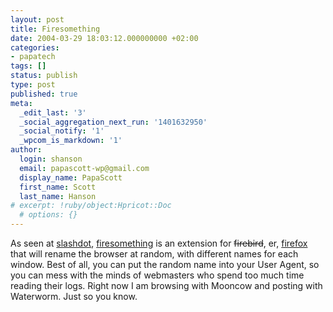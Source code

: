 ```yaml
---
layout: post
title: Firesomething
date: 2004-03-29 18:03:12.000000000 +02:00
categories:
- papatech
tags: []
status: publish
type: post
published: true
meta:
  _edit_last: '3'
  _social_aggregation_next_run: '1401632950'
  _social_notify: '1'
  _wpcom_is_markdown: '1'
author:
  login: shanson
  email: papascott-wp@gmail.com
  display_name: PapaScott
  first_name: Scott
  last_name: Hanson
# excerpt: !ruby/object:Hpricot::Doc
  # options: {}
---
```

<p>As seen at <a href="http://slashdot.org/article.pl?sid=04/03/27/0250250&amp;mode=thread&amp;tid=126&amp;tid=154&amp;tid=95" title="Slashdot | Firefox Extension Lets You Pick the Name">slashdot</a>, <a href="http://www.cosmicat.com/software/firesomething/">firesomething</a> is an extension for <s>firebird</s>, er, <a href="http://www.mozilla.org/products/firefox/">firefox</a> that will rename the browser at random, with different names for each window. Best of all, you can put the random name into your User Agent, so you can mess with the minds of webmasters who spend too much time reading their logs. Right now I am browsing with Mooncow and posting with Waterworm. Just so you know.</p>
